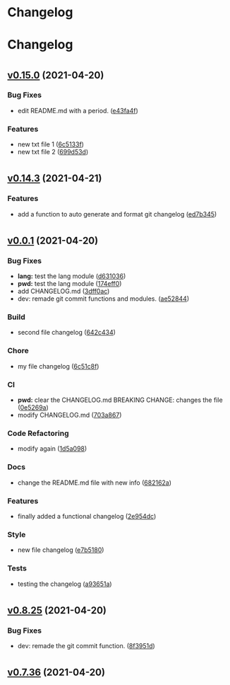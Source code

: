 # Changelog
# Changelog
#
<a name="v0.15.0"></a>
## [v0.15.0](https://github.com/vinirossa/password_generator/compare/v0.14.3...v0.15.0) (2021-04-20)

### Bug Fixes
- edit README.md with a period. ([e43fa4f](https://github.com/vinirossa/password_generator/commit/e43fa4f48a09821502e589ec8be7bd86286a06eb))

### Features
- new txt file 1 ([6c5133f](https://github.com/vinirossa/password_generator/commit/6c5133f1f2158fa48cc34d36a3ce0bff444bacdf))
- new txt file 2 ([699d53d](https://github.com/vinirossa/password_generator/commit/699d53d93cf795fdc0ebf5eec0f4c2bd9e47383f))


#
#
<a name="v0.14.3"></a>
## [v0.14.3](https://github.com/vinirossa/password_generator/compare/v0.0.1...v0.14.3) (2021-04-21)

### Features
- add a function to auto generate and format git changelog ([ed7b345](https://github.com/vinirossa/password_generator/commit/ed7b3456f15d8660ee702afd9cb6e0c36f383c96))


#
#
<a name="v0.0.1"></a>
## [v0.0.1](https://github.com/vinirossa/password_generator/compare/v0.8.25...v0.0.1) (2021-04-20)

### Bug Fixes
- **lang:** test the lang module ([d631036](https://github.com/vinirossa/password_generator/commit/d631036cdc1d0a45f8a32f6d721fe87720d5a284))
- **pwd:** test the lang module ([174eff0](https://github.com/vinirossa/password_generator/commit/174eff0cea1d1878ead6e8036983e9c3a4642781))
- add CHANGELOG.md ([3dff0ac](https://github.com/vinirossa/password_generator/commit/3dff0ac9eb266a0e4beb3791c41966de17a148e5))
- dev: remade git commit functions and modules. ([ae52844](https://github.com/vinirossa/password_generator/commit/ae52844a5ff62473a4f4af7f5eb7cfd3fa446286))

### Build
- second file changelog ([642c434](https://github.com/vinirossa/password_generator/commit/642c434062c12c79bda2ca5d8bb5d1bf9bdb7c84))

### Chore
- my file changelog ([6c51c8f](https://github.com/vinirossa/password_generator/commit/6c51c8f77086ff08ae8eb872c68b399d930b93a5))

### CI
- **pwd:** clear the CHANGELOG.md BREAKING CHANGE: changes the file ([0e5269a](https://github.com/vinirossa/password_generator/commit/0e5269a68a09e7aa4bad78480f3d24e4a7db57cc))
- modify CHANGELOG.md ([703a867](https://github.com/vinirossa/password_generator/commit/703a8671d3f28f0e82b2a0e4348847a606298d2f))

### Code Refactoring
- modify again ([1d5a098](https://github.com/vinirossa/password_generator/commit/1d5a09801a84abe6a3e0b1a2f2f5444d944ed82b))

### Docs
- change the README.md file with new info ([682162a](https://github.com/vinirossa/password_generator/commit/682162a145fdc128205866a8be3e39c5876801f1))

### Features
- finally added a functional changelog ([2e954dc](https://github.com/vinirossa/password_generator/commit/2e954dc638fda8e0f9f667b9c6e295df15154193))

### Style
- new file changelog ([e7b5180](https://github.com/vinirossa/password_generator/commit/e7b51806c8efd7e7b10385cd538aed5cd30ed743))

### Tests
- testing the changelog ([a93651a](https://github.com/vinirossa/password_generator/commit/a93651a5ffd11a72024e1ef3bfc8bd98545daf64))


#
#
<a name="v0.8.25"></a>
## [v0.8.25](https://github.com/vinirossa/password_generator/compare/v0.7.36...v0.8.25) (2021-04-20)

### Bug Fixes
- dev: remade the git commit function. ([8f3951d](https://github.com/vinirossa/password_generator/commit/8f3951d38cb6d843a6e72ae5a060f94b2c912faa))


#
#
<a name="v0.7.36"></a>
## [v0.7.36](https://github.com/vinirossa/password_generator/compare/b7edcae13d1b3a892ec19d258966550bca3fe3e0...v0.7.36) (2021-04-20)


